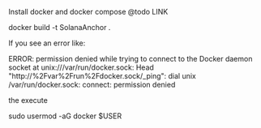 Install docker and docker compose @todo LINK 

docker build -t SolanaAnchor .

If you see an error like:

ERROR: permission denied while trying to connect to the Docker daemon socket at unix:///var/run/docker.sock: Head "http://%2Fvar%2Frun%2Fdocker.sock/_ping": dial unix /var/run/docker.sock: connect: permission denied

the execute

sudo usermod -aG docker $USER
